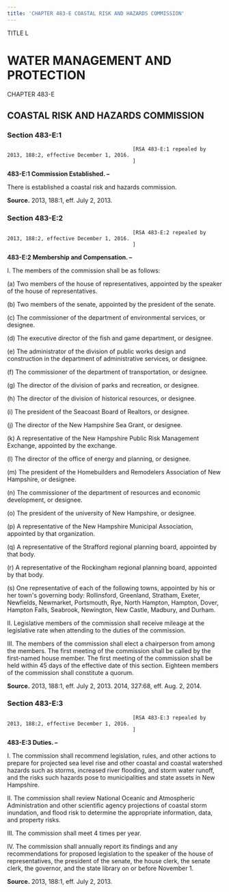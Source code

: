 ```yaml
---
title: 'CHAPTER 483-E COASTAL RISK AND HAZARDS COMMISSION'
---
```


TITLE L
                                             
WATER MANAGEMENT AND PROTECTION
===============================

CHAPTER 483-E
                                             
COASTAL RISK AND HAZARDS COMMISSION
-----------------------------------

### Section 483-E:1


                                             


                                             [RSA 483-E:1 repealed by 2013, 188:2, effective December 1, 2016.
                                             ]

 **483-E:1 Commission Established. –**
                                             
 There is established a coastal risk and hazards commission.

**Source.** 2013, 188:1, eff. July 2, 2013.

### Section 483-E:2


                                             


                                             [RSA 483-E:2 repealed by 2013, 188:2, effective December 1, 2016.
                                             ]

 **483-E:2 Membership and Compensation. –**
                                             
 I. The members of the commission shall be as follows:
                                             
 (a) Two members of the house of representatives, appointed by the
speaker of the house of representatives.
                                             
 (b) Two members of the senate, appointed by the president of the
senate.
                                             
 (c) The commissioner of the department of environmental services,
or designee.
                                             
 (d) The executive director of the fish and game department, or
designee.
                                             
 (e) The administrator of the division of public works design and
construction in the department of administrative services, or designee.
                                             
 (f) The commissioner of the department of transportation, or
designee.
                                             
 (g) The director of the division of parks and recreation, or
designee.
                                             
 (h) The director of the division of historical resources, or
designee.
                                             
 (i) The president of the Seacoast Board of Realtors, or
designee.
                                             
 (j) The director of the New Hampshire Sea Grant, or designee.
                                             
 (k) A representative of the New Hampshire Public Risk Management
Exchange, appointed by the exchange.
                                             
 (l) The director of the office of energy and planning, or
designee.
                                             
 (m) The president of the Homebuilders and Remodelers Association
of New Hampshire, or designee.
                                             
 (n) The commissioner of the department of resources and economic
development, or designee.
                                             
 (o) The president of the university of New Hampshire, or
designee.
                                             
 (p) A representative of the New Hampshire Municipal Association,
appointed by that organization.
                                             
 (q) A representative of the Strafford regional planning board,
appointed by that body.
                                             
 (r) A representative of the Rockingham regional planning board,
appointed by that body.
                                             
 (s) One representative of each of the following towns, appointed
by his or her town's governing body: Rollinsford, Greenland, Stratham,
Exeter, Newfields, Newmarket, Portsmouth, Rye, North Hampton, Hampton,
Dover, Hampton Falls, Seabrook, Newington, New Castle, Madbury, and
Durham.
                                             
 II. Legislative members of the commission shall receive mileage at
the legislative rate when attending to the duties of the commission.
                                             
 III. The members of the commission shall elect a chairperson from
among the members. The first meeting of the commission shall be called
by the first-named house member. The first meeting of the commission
shall be held within 45 days of the effective date of this section.
Eighteen members of the commission shall constitute a quorum.

**Source.** 2013, 188:1, eff. July 2, 2013. 2014, 327:68, eff. Aug. 2,
2014.

### Section 483-E:3


                                             


                                             [RSA 483-E:3 repealed by 2013, 188:2, effective December 1, 2016.
                                             ]

 **483-E:3 Duties. –**
                                             
 I. The commission shall recommend legislation, rules, and other
actions to prepare for projected sea level rise and other coastal and
coastal watershed hazards such as storms, increased river flooding, and
storm water runoff, and the risks such hazards pose to municipalities
and state assets in New Hampshire.
                                             
 II. The commission shall review National Oceanic and Atmospheric
Administration and other scientific agency projections of coastal storm
inundation, and flood risk to determine the appropriate information,
data, and property risks.
                                             
 III. The commission shall meet 4 times per year.
                                             
 IV. The commission shall annually report its findings and any
recommendations for proposed legislation to the speaker of the house of
representatives, the president of the senate, the house clerk, the
senate clerk, the governor, and the state library on or before November
1.

**Source.** 2013, 188:1, eff. July 2, 2013.
